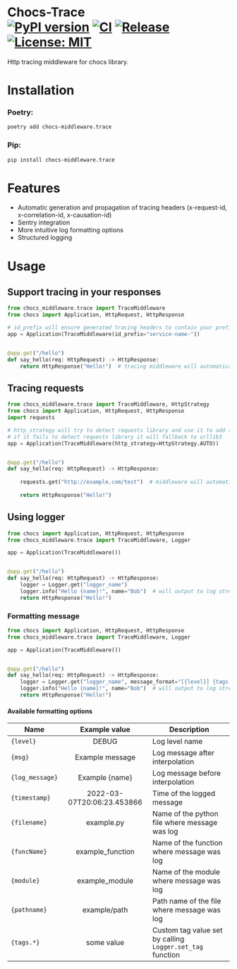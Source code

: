 # Chocs-Trace <br> [![PyPI version](https://badge.fury.io/py/chocs-middleware.trace.svg)](https://pypi.org/project/chocs-middleware.trace/) [![CI](https://github.com/kodemore/chocs-trace/actions/workflows/main.yaml/badge.svg)](https://github.com/kodemore/chocs-trace/actions/workflows/main.yaml) [![Release](https://github.com/kodemore/chocs-trace/actions/workflows/release.yml/badge.svg)](https://github.com/kodemore/chocs-trace/actions/workflows/release.yml) [![License: MIT](https://img.shields.io/badge/License-MIT-yellow.svg)](https://opensource.org/licenses/MIT)
Http tracing middleware for chocs library. 


# Installation

### Poetry:
```bash
poetry add chocs-middleware.trace
```

### Pip:
```bash
pip install chocs-middleware.trace
```

# Features

- Automatic generation and propagation of tracing headers (x-request-id, x-correlation-id, x-causation-id)
- Sentry integration
- More intuitive log formatting options
- Structured logging

# Usage

## Support tracing in your responses

```python
from chocs_middleware.trace import TraceMiddleware
from chocs import Application, HttpRequest, HttpResponse

# id_prefix will ensure generated tracing headers to contain your prefix
app = Application(TraceMiddleware(id_prefix="service-name-"))


@app.get("/hello")
def say_hello(req: HttpRequest) -> HttpResponse:
    return HttpResponse("Hello!")  # tracing middleware will automatically attach x-request-id, x-correlation-id, x-causation-id headers to your response

```

## Tracing requests

```python
from chocs_middleware.trace import TraceMiddleware, HttpStrategy
from chocs import Application, HttpRequest, HttpResponse
import requests

# http_strategy will try to detect requests library and use it to add tracing headers in all your requests
# if it fails to detect requests library it will fallback to urllib3
app = Application(TraceMiddleware(http_strategy=HttpStrategy.AUTO))


@app.get("/hello")
def say_hello(req: HttpRequest) -> HttpResponse:
    
    requests.get("http://example.com/test")  # middleware will automatically attach x-correlation-id, x-causation-id and x-request-id headers to your request
    
    return HttpResponse("Hello!")
```

## Using logger

```python
from chocs import Application, HttpRequest, HttpResponse
from chocs_middleware.trace import TraceMiddleware, Logger

app = Application(TraceMiddleware())


@app.get("/hello")
def say_hello(req: HttpRequest) -> HttpResponse:
    logger = Logger.get("logger_name")
    logger.info("Hello {name}!", name="Bob")  # will output to log stream Hello Bob!
    return HttpResponse("Hello!")
```

### Formatting message

```python
from chocs import Application, HttpRequest, HttpResponse
from chocs_middleware.trace import TraceMiddleware, Logger

app = Application(TraceMiddleware())


@app.get("/hello")
def say_hello(req: HttpRequest) -> HttpResponse:
    logger = Logger.get("logger_name", message_format="[{level}] {tags.request.x-correlation-id} {msg}")
    logger.info("Hello {name}!", name="Bob")  # will output to log stream Hello Bob!
    return HttpResponse("Hello!")
```

#### Available formatting options

| Name | Example value | Description |
|---|:---:|---|
| `{level}` | DEBUG | Log level name |
| `{msg}` | Example message | Log message after interpolation |
| `{log_message}` | Example {name} | Log message before interpolation |
| `{timestamp}` | 2022-03-07T20:06:23.453866 | Time of the logged message |
| `{filename}` | example.py | Name of the python file where message was log |
| `{funcName}` | example_function | Name of the function where message was log |
| `{module}` | example_module | Name of the module where message was log |
| `{pathname}` | example/path | Path name of the file where message was log |
| `{tags.*}` | some value | Custom tag value set by calling `Logger.set_tag` function |


